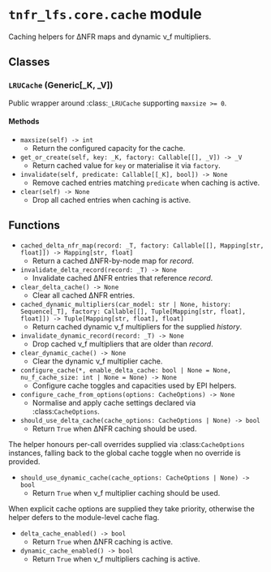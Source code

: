 # `tnfr_lfs.core.cache` module
Caching helpers for ΔNFR maps and dynamic ν_f multipliers.

## Classes
### `LRUCache` (Generic[_K, _V])
Public wrapper around :class:`_LRUCache` supporting ``maxsize >= 0``.

#### Methods
- `maxsize(self) -> int`
  - Return the configured capacity for the cache.
- `get_or_create(self, key: _K, factory: Callable[[], _V]) -> _V`
  - Return cached value for ``key`` or materialise it via ``factory``.
- `invalidate(self, predicate: Callable[[_K], bool]) -> None`
  - Remove cached entries matching ``predicate`` when caching is active.
- `clear(self) -> None`
  - Drop all cached entries when caching is active.

## Functions
- `cached_delta_nfr_map(record: _T, factory: Callable[[], Mapping[str, float]]) -> Mapping[str, float]`
  - Return a cached ΔNFR-by-node map for *record*.
- `invalidate_delta_record(record: _T) -> None`
  - Invalidate cached ΔNFR entries that reference *record*.
- `clear_delta_cache() -> None`
  - Clear all cached ΔNFR entries.
- `cached_dynamic_multipliers(car_model: str | None, history: Sequence[_T], factory: Callable[[], Tuple[Mapping[str, float], float]]) -> Tuple[Mapping[str, float], float]`
  - Return cached dynamic ν_f multipliers for the supplied *history*.
- `invalidate_dynamic_record(record: _T) -> None`
  - Drop cached ν_f multipliers that are older than *record*.
- `clear_dynamic_cache() -> None`
  - Clear the dynamic ν_f multiplier cache.
- `configure_cache(*, enable_delta_cache: bool | None = None, nu_f_cache_size: int | None = None) -> None`
  - Configure cache toggles and capacities used by EPI helpers.
- `configure_cache_from_options(options: CacheOptions) -> None`
  - Normalise and apply cache settings declared via :class:`CacheOptions`.
- `should_use_delta_cache(cache_options: CacheOptions | None) -> bool`
  - Return ``True`` when ΔNFR caching should be used.

The helper honours per-call overrides supplied via :class:`CacheOptions`
instances, falling back to the global cache toggle when no override is
provided.
- `should_use_dynamic_cache(cache_options: CacheOptions | None) -> bool`
  - Return ``True`` when ν_f multiplier caching should be used.

When explicit cache options are supplied they take priority, otherwise the
helper defers to the module-level cache flag.
- `delta_cache_enabled() -> bool`
  - Return ``True`` when ΔNFR caching is active.
- `dynamic_cache_enabled() -> bool`
  - Return ``True`` when ν_f multipliers caching is active.

